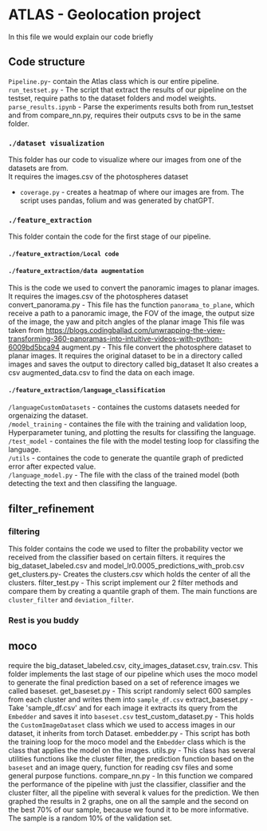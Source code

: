 # ATLAS - Geolocation project
In this file we would explain our code briefly
## Code structure
`Pipeline.py`- contain the Atlas class which is our entire pipeline. <br />
`run_testset.py` - The script that extract the results of our pipeline on the testset, require paths to the dataset folders and model weights.<br />
`parse_results.ipynb` - Parse the experiments results both from run_testset and from compare_nn.py, requires their outputs csvs to be in the same folder.<br />
### `./dataset visualization`
This folder has our code to visualize where our images from one of the datasets are from.<br />
It requires the images.csv of the photospheres dataset<br />
* `coverage.py` - creates a heatmap of where our images are from. The script uses pandas, folium and was generated by chatGPT.
### `./feature_extraction`
This folder contain the code for the first stage of our pipeline.
#### `./feature_extraction/Local code`
#### `./feature_extraction/data augmentation`
This is the code we used to convert the panoramic images to planar images.
It requires the images.csv of the photospheres dataset
convert_panorama.py - This file has the function `panorama_to_plane`, which receive a path to a panoramic image, the FOV of the image, the output size of the image, the yaw and pitch angles of the planar image
This file was taken from https://blogs.codingballad.com/unwrapping-the-view-transforming-360-panoramas-into-intuitive-videos-with-python-6009bd5bca94
augment.py - This file convert the photosphere dataset to planar images. It requires the original dataset to be in a directory called images and saves the output to directory called big_dataset
It also creates a csv augmented_data.csv to find the data on each image.
#### `./feature_extraction/language_classification`
`/languageCustomDatasets` - containes the customs datasets needed for orgenaizing the dataset.<br />
`/model_training` - containes the file with the training and validation loop, Hyperparameter tuning, and plotting the results for classifing the language.<br />
`/test_model` - containes the file with the model testing loop for classifing the language.<br />
`/utils` - containes the code to generate the quantile graph of predicted error after expected value.<br />
`/language_model.py` - The file with the class of the trained model (both detecting the text and then classifing the language.<br />

## filter_refinement
### filtering
This folder contains the code we used to filter the probability vector we received from the classifier based on certain filters.
it requires the big_dataset_labeled.csv and model_lr0.0005_predictions_with_prob.csv
get_clusters.py- Creates the clusters.csv which holds the center of all the clusters.
filter_test.py - This script implement our 2 filter methods and compare them by creating a quantile graph of them.
The main functions are `cluster_filter` and `deviation_filter`.
### Rest is you buddy
## moco
require the big_dataset_labeled.csv, city_images_dataset.csv, train.csv.
This folder implements the last stage of our pipeline which uses the moco model to generate the final prediction based on a set of reference images we called baseset.
get_baseset.py - This script randomly select 600 samples from each cluster and writes them into `sample_df.csv`
extract_baseset.py - Take 'sample_df.csv' and for each image it extracts its query from the `Embedder` and saves it into `baseset.csv`
test_custom_dataset.py - This holds the `CustomImageDataset` class which we used to access images in our dataset, it inherits from torch Dataset.
embedder.py - This script has both the training loop for the moco model and the `Embedder` class which is the class that applies the model on the images.
utils.py - This class has several utilities functions like the cluster filter, the prediction function based on the `baseset` and an image query, function for reading csv files and some general purpose functions.
compare_nn.py - In this function we compared the performance of the pipeline with just the classifier, classifier and the cluster filter, all the pipeline with several k values for the prediction.
We then graphed the results in 2 graphs, one on all the sample and the second on the best 70% of our sample, because we found it to be more informative.
The sample is a random 10% of the validation set.
